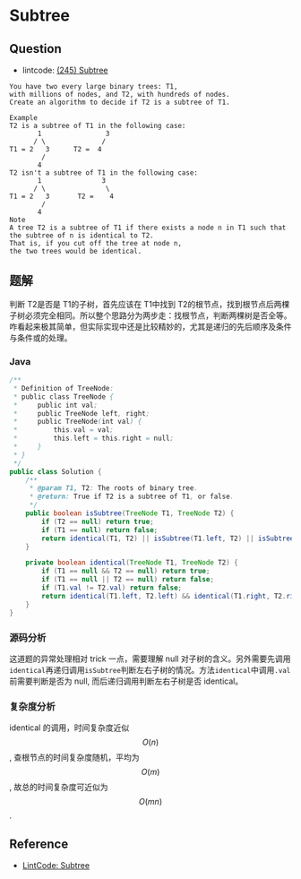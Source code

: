 # Subtree

## Question

* lintcode: [\(245\) Subtree](http://www.lintcode.com/en/problem/subtree/#)

```text
You have two every large binary trees: T1,
with millions of nodes, and T2, with hundreds of nodes.
Create an algorithm to decide if T2 is a subtree of T1.

Example
T2 is a subtree of T1 in the following case:
       1                3
      / \              /
T1 = 2   3      T2 =  4
        /
       4
T2 isn't a subtree of T1 in the following case:
       1               3
      / \               \
T1 = 2   3       T2 =    4
        /
       4
Note
A tree T2 is a subtree of T1 if there exists a node n in T1 such that
the subtree of n is identical to T2.
That is, if you cut off the tree at node n,
the two trees would be identical.
```

## 题解

判断 T2是否是 T1的子树，首先应该在 T1中找到 T2的根节点，找到根节点后两棵子树必须完全相同。所以整个思路分为两步走：找根节点，判断两棵树是否全等。咋看起来极其简单，但实际实现中还是比较精妙的，尤其是递归的先后顺序及条件与条件或的处理。

### Java

```java
/**
 * Definition of TreeNode:
 * public class TreeNode {
 *     public int val;
 *     public TreeNode left, right;
 *     public TreeNode(int val) {
 *         this.val = val;
 *         this.left = this.right = null;
 *     }
 * }
 */
public class Solution {
    /**
     * @param T1, T2: The roots of binary tree.
     * @return: True if T2 is a subtree of T1, or false.
     */
    public boolean isSubtree(TreeNode T1, TreeNode T2) {
        if (T2 == null) return true;
        if (T1 == null) return false;
        return identical(T1, T2) || isSubtree(T1.left, T2) || isSubtree(T1.right, T2);
    }

    private boolean identical(TreeNode T1, TreeNode T2) {
        if (T1 == null && T2 == null) return true;
        if (T1 == null || T2 == null) return false;
        if (T1.val != T2.val) return false;
        return identical(T1.left, T2.left) && identical(T1.right, T2.right);
    }
}
```

### 源码分析

这道题的异常处理相对 trick 一点，需要理解 null 对子树的含义。另外需要先调用`identical`再递归调用`isSubtree`判断左右子树的情况。方法`identical`中调用`.val`前需要判断是否为 null, 而后递归调用判断左右子树是否 identical。

### 复杂度分析

identical 的调用，时间复杂度近似 $$O(n)$$, 查根节点的时间复杂度随机，平均为 $$O(m)$$, 故总的时间复杂度可近似为 $$O(mn)$$.

## Reference

* [LintCode: Subtree](http://cherylintcode.blogspot.com/2015/06/subtree.html)


